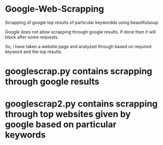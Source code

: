 # Google-Web-Scrapping
Scrapping of google top results of particular keywordds using beautifulsoup


Google does not allow scrapping through google results.
If done then it will block after some requests.

So, i have taken a website page and analyzed through based on required keyword and the top results.

# googlescrap.py contains scrapping through google results
# googlescrap2.py contains scrapping through top websites given by google based on particular keywords
